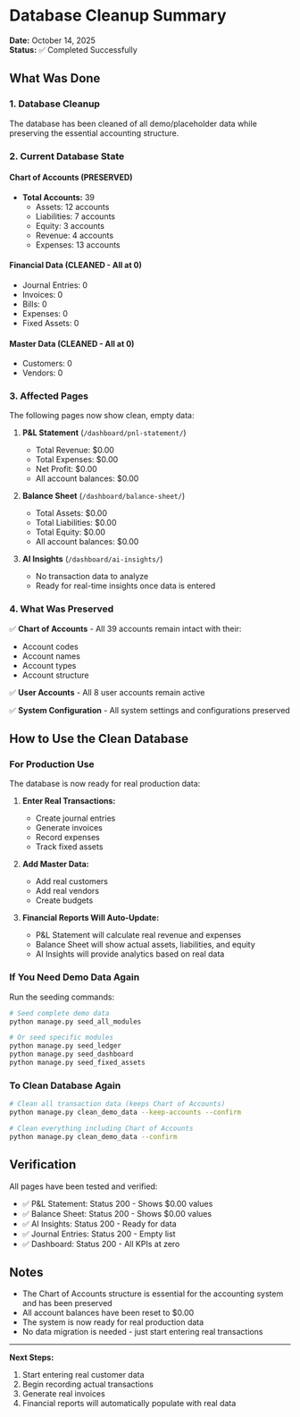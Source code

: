 # Database Cleanup Summary

**Date:** October 14, 2025  
**Status:** ✅ Completed Successfully

## What Was Done

### 1. Database Cleanup
The database has been cleaned of all demo/placeholder data while preserving the essential accounting structure.

### 2. Current Database State

#### Chart of Accounts (PRESERVED)
- **Total Accounts:** 39
  - Assets: 12 accounts
  - Liabilities: 7 accounts
  - Equity: 3 accounts
  - Revenue: 4 accounts
  - Expenses: 13 accounts

#### Financial Data (CLEANED - All at 0)
- Journal Entries: 0
- Invoices: 0
- Bills: 0
- Expenses: 0
- Fixed Assets: 0

#### Master Data (CLEANED - All at 0)
- Customers: 0
- Vendors: 0

### 3. Affected Pages

The following pages now show clean, empty data:

1. **P&L Statement** (`/dashboard/pnl-statement/`)
   - Total Revenue: $0.00
   - Total Expenses: $0.00
   - Net Profit: $0.00
   - All account balances: $0.00

2. **Balance Sheet** (`/dashboard/balance-sheet/`)
   - Total Assets: $0.00
   - Total Liabilities: $0.00
   - Total Equity: $0.00
   - All account balances: $0.00

3. **AI Insights** (`/dashboard/ai-insights/`)
   - No transaction data to analyze
   - Ready for real-time insights once data is entered

### 4. What Was Preserved

✅ **Chart of Accounts** - All 39 accounts remain intact with their:
- Account codes
- Account names
- Account types
- Account structure

✅ **User Accounts** - All 8 user accounts remain active

✅ **System Configuration** - All system settings and configurations preserved

## How to Use the Clean Database

### For Production Use
The database is now ready for real production data:

1. **Enter Real Transactions:**
   - Create journal entries
   - Generate invoices
   - Record expenses
   - Track fixed assets

2. **Add Master Data:**
   - Add real customers
   - Add real vendors
   - Create budgets

3. **Financial Reports Will Auto-Update:**
   - P&L Statement will calculate real revenue and expenses
   - Balance Sheet will show actual assets, liabilities, and equity
   - AI Insights will provide analytics based on real data

### If You Need Demo Data Again

Run the seeding commands:
```bash
# Seed complete demo data
python manage.py seed_all_modules

# Or seed specific modules
python manage.py seed_ledger
python manage.py seed_dashboard
python manage.py seed_fixed_assets
```

### To Clean Database Again

```bash
# Clean all transaction data (keeps Chart of Accounts)
python manage.py clean_demo_data --keep-accounts --confirm

# Clean everything including Chart of Accounts
python manage.py clean_demo_data --confirm
```

## Verification

All pages have been tested and verified:
- ✅ P&L Statement: Status 200 - Shows $0.00 values
- ✅ Balance Sheet: Status 200 - Shows $0.00 values
- ✅ AI Insights: Status 200 - Ready for data
- ✅ Journal Entries: Status 200 - Empty list
- ✅ Dashboard: Status 200 - All KPIs at zero

## Notes

- The Chart of Accounts structure is essential for the accounting system and has been preserved
- All account balances have been reset to $0.00
- The system is now ready for real production data
- No data migration is needed - just start entering real transactions

---

**Next Steps:**
1. Start entering real customer data
2. Begin recording actual transactions
3. Generate real invoices
4. Financial reports will automatically populate with real data
